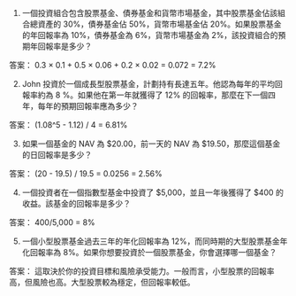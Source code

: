 

1. 一個投資組合包含股票基金、債券基金和貨幣市場基金，其中股票基金佔該組合總資產的 30%，債券基金佔 50%，貨幣市場基金佔 20%。如果股票基金的年回報率為 10%，債券基金為 6%，貨幣市場基金為 2%，該投資組合的預期年回報率是多少？

答案： 0.3 × 0.1 + 0.5 × 0.06 + 0.2 × 0.02 = 0.072 = 7.2%

2. John 投資於一個成長型股票基金，計劃持有長達五年。他認為每年的平均回報率約為 8 %。如果他在第一年就獲得了 12% 的回報率，那麼在下一個四年，每年的預期回報率應為多少？

答案： (1.08^5 - 1.12) / 4 = 6.81%

3. 如果一個基金的 NAV 為 $20.00，前一天的 NAV 為 $19.50，那麼這個基金的日回報率是多少？

答案： (20 - 19.5) / 19.5 = 0.0256 = 2.56%

4. 一個投資者在一個指數型基金中投資了 $5,000，並且一年後獲得了 $400 的收益。該基金的回報率是多少？

答案： $400/$5,000 = 8%

5. 一個小型股票基金過去三年的年化回報率為 12%，而同時期的大型股票基金年化回報率為 8%。如果你想要投資於一個股票基金，你會選擇哪一個基金？

答案： 這取決於你的投資目標和風險承受能力。一般而言，小型股票的回報率高，但風險也高。大型股票較為穩定，但回報率較低。